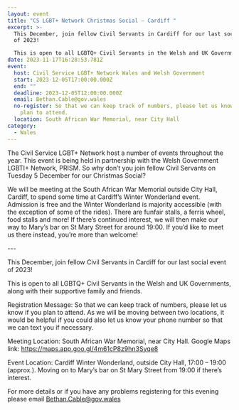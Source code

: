 ```yaml
---
layout: event
title: "CS LGBT+ Network Christmas Social – Cardiff "
excerpt: >-
  This December, join fellow Civil Servants in Cardiff for our last social event
  of 2023! 

  This is open to all LGBTQ+ Civil Servants in the Welsh and UK Governments, along with their supportive family and friends.
date: 2023-11-17T16:28:53.781Z
event:
  host: Civil Service LGBT+ Network Wales and Welsh Government
  start: 2023-12-05T17:00:00.000Z
  end: ""
  deadline: 2023-12-05T12:00:00.000Z
  email: Bethan.Cable@gov.wales
  no-register: So that we can keep track of numbers, please let us know if you
    plan to attend.
  location: South African War Memorial, near City Hall
category:
  - Wales
---
```

The Civil Service LGBT+ Network host a number of events throughout the year. This event is being held in partnership with the Welsh Government LGBTI+ Network, PRISM. So why don’t you join fellow Civil Servants on Tuesday 5 December for our Christmas Social?

We will be meeting at the South African War Memorial outside City Hall, Cardiff, to spend some time at Cardiff’s Winter Wonderland event. Admission is free and the Winter Wonderland is majority accessible (with the exception of some of the rides). There are funfair stalls, a ferris wheel, food stalls and more! If there’s continued interest, we will then make our way to Mary’s bar on St Mary Street for around 19:00. If you’d like to meet us there instead, you’re more than welcome!

\-﻿--

This December, join fellow Civil Servants in Cardiff for our last social event of 2023! 

This is open to all LGBTQ+ Civil Servants in the Welsh and UK Governments, along with their supportive family and friends.

Registration Message: So that we can keep track of numbers, please let us know if you plan to attend. As we will be moving between two locations, it would be helpful if you could also let us know your phone number so that we can text you if necessary.

Meeting Location: South African War Memorial, near City Hall. Google Maps link: <https://maps.app.goo.gl/4m61cP8z9hn3Syqe8>

Event Location: Cardiff Winter Wonderland, outside City Hall, 17:00 – 19:00 (approx.). Moving on to Mary’s bar on St Mary Street from 19:00 if there’s interest.

F﻿or more details or if you have any problems registering for this evening please email Bethan.Cable@gov.wales